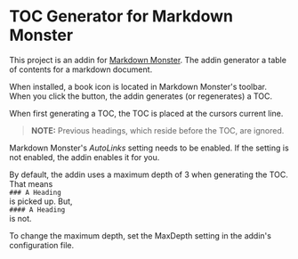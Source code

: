 # TOC Generator for Markdown Monster

This project is an addin for [Markdown Monster](https://markdownmonster.west-wind.com/). The addin generator a table of contents for a markdown document.

When installed, a book icon is located in Markdown Monster's toolbar.
When you click the button, the addin generates (or regenerates) a TOC.

When first generating a TOC, the TOC is placed at the cursors current line.

> **NOTE:** Previous headings, which reside before the TOC, are ignored.

Markdown Monster's *AutoLinks* setting needs to be enabled. If the setting is not enabled, the addin enables it for you.

By default, the addin uses a maximum depth of 3 when generating the TOC. That means  
`### A Heading`  
is picked up. But,  
`#### A Heading`  
is not.

To change the maximum depth, set the MaxDepth setting in the addin's configuration file.


